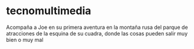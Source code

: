 # tecnomultimedia
Acompaña a Joe en su primera aventura en la montaña rusa del parque de atracciones de la esquina de su cuadra, donde las cosas pueden salir muy bien o muy mal
